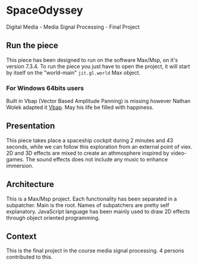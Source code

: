 # SpaceOdyssey
Digital Media - Media Signal Processing - Final Project

## Run the piece
This piece has been designed to run on the software Max/Msp, on it's version 7.3.4.
To run the piece you just have to open the project, it will start by itself 
on the "world-main" `jit.gl.world` Max object. 

### For Windows 64bits users
Built in Vbap (Vector Based Amplitude Panning) is missing however Nathan Wolek adapted it [Vbap](https://github.com/nwolek/vbap). May his life be filled with happiness.

## Presentation
This piece takes place a spaceship cockpit during 2 minutes and 43 seconds,
while we can follow this exploration from an external point of viex.
2D and 3D effects are mixed to create an athmosphere inspired by video-games.
The sound effects does not include any music to enhance immersion.

## Architecture
This is a Max/Msp project. Each functionality has been separated in a subpatcher.
Main is the root. Names of subpatchers are pretty self explanatory.
JavaScript language has been mainly used to draw 2D effects through object
oriented programming.

## Context
This is the final project in the course media signal processing. 4 persons contributed to this.
